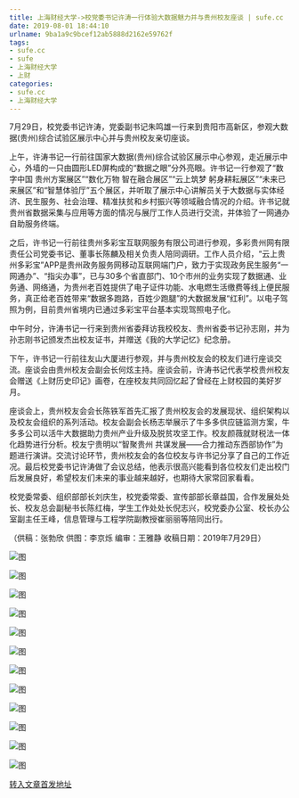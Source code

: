 ```yaml
---
title: 上海财经大学->校党委书记许涛一行体验大数据魅力并与贵州校友座谈 | sufe.cc
date: 2019-08-01 18:44:10
urlname: 9ba1a9c9bcef12ab5888d2162e59762f
tags: 
- sufe.cc
- sufe
- 上海财经大学
- 上财
categories:
- sufe.cc
- 上海财经大学
---
```



7月29日，校党委书记许涛，党委副书记朱鸣雄一行来到贵阳市高新区，参观大数据(贵州)综合试验区展示中心并与贵州校友亲切座谈。

上午，许涛书记一行前往国家大数据(贵州)综合试验区展示中心参观，走近展示中心，外墙的一只由圆形LED屏构成的“数据之眼”分外亮眼。许书记一行参观了“数字中国 贵州方案展区”“数化万物 智在融合展区”“云上筑梦 躬身耕耘展区”“未来已来展区”和“智慧体验厅”五个展区，并听取了展示中心讲解员关于大数据与实体经济、民生服务、社会治理、精准扶贫和乡村振兴等领域融合情况的介绍。许书记就贵州省数据采集与应用等方面的情况与展厅工作人员进行交流，并体验了一网通办自助服务终端。

之后，许书记一行前往贵州多彩宝互联网服务有限公司进行参观，多彩贵州网有限责任公司党委书记、董事长陈麟及相关负责人陪同调研。工作人员介绍，“云上贵州多彩宝”APP是贵州政务服务网移动互联网端门户，致力于实现政务民生服务“一网通办”、“指尖办事”，已与30多个省直部门、10个市州的业务实现了数据通、业务通、网络通，为贵州老百姓提供了电子证件功能、水电燃生活缴费等线上便民服务，真正给老百姓带来“数据多跑路，百姓少跑腿”的大数据发展“红利”。以电子驾照为例，目前贵州省境内已通过多彩宝平台基本实现驾照电子化。

中午时分，许涛书记一行来到贵州省委拜访我校校友、贵州省委书记孙志刚，并为孙志刚书记颁发杰出校友证书，并赠送《我的大学记忆》纪念册。

下午，许书记一行前往友山大厦进行参观，并与贵州校友会的校友们进行座谈交流。座谈会由贵州校友会副会长何炫主持。座谈会前，许涛书记代表学校贵州校友会赠送《上财历史印记》画卷，在座校友共同回忆起了曾经在上财校园的美好岁月。

座谈会上，贵州校友会会长陈铁军首先汇报了贵州校友会的发展现状、组织架构以及校友会组织的系列活动。校友会副会长杨志举展示了牛多多供应链监测方案，牛多多公司以活牛大数据助力贵州产业升级及脱贫攻坚工作。校友颜薇就财税法一体化趋势进行分析。校友宁贵明以“智聚贵州 共谋发展——合力推动东西部协作”为题进行演讲。交流讨论环节，贵州校友会的各位校友与许书记分享了自己的工作近况。最后校党委书记许涛做了会议总结，他表示很高兴能看到各位校友们走出校门后发展良好，希望校友们未来的事业越来越好，也期待大家常回家看看。

校党委常委、组织部部长刘庆生，校党委常委、宣传部部长章益国，合作发展处处长、校友总会副秘书长陈红梅，学生工作处处长倪志兴，校党委办公室、校长办公室副主任王峰，信息管理与工程学院副教授崔丽丽等陪同出行。

（供稿：张勃欣 供图：李京烁 编审：王雅静 收稿日期：2019年7月29日）



![图](http://news.sufe.edu.cn/_upload/article/images/d0/b4/af7dcc7443289dbdebd28304ab02/7c353583-7c6a-4f9c-989c-76da4fa53ef2.png)

![图](http://news.sufe.edu.cn/_upload/article/images/d0/b4/af7dcc7443289dbdebd28304ab02/08ddafe6-9ad0-497d-b874-3f479ce194e2.png)

![图](http://news.sufe.edu.cn/_upload/article/images/d0/b4/af7dcc7443289dbdebd28304ab02/f02658fb-d79e-4477-b37c-eb876ae08f0d.png)

![图](http://news.sufe.edu.cn/_upload/article/images/d0/b4/af7dcc7443289dbdebd28304ab02/8b3b9d2a-0ec1-4a5b-bc84-ea8f70d8ab47.png)

![图](http://news.sufe.edu.cn/_upload/article/images/d0/b4/af7dcc7443289dbdebd28304ab02/f88d32a2-8d6b-481e-a58a-f01e5abe896b.png)

![图](http://news.sufe.edu.cn/_upload/article/images/d0/b4/af7dcc7443289dbdebd28304ab02/58559ad4-1678-430c-a54a-27fe7a95fb62.png)

![图](http://news.sufe.edu.cn/_upload/article/images/d0/b4/af7dcc7443289dbdebd28304ab02/a5ec3a8c-d69a-4db1-b3d5-2da84361140d.png)

![图](http://news.sufe.edu.cn/_upload/article/images/d0/b4/af7dcc7443289dbdebd28304ab02/62670252-ae52-463f-b145-bffff6fbe631.png)

![图](http://news.sufe.edu.cn/_upload/article/images/d0/b4/af7dcc7443289dbdebd28304ab02/3d81aeb0-8f8f-4b84-8ba6-4fda6c7c478a.png)

![图](http://news.sufe.edu.cn/_upload/article/images/d0/b4/af7dcc7443289dbdebd28304ab02/e7b3969c-a22d-46d6-97c3-f0de65db2e14.png)

![图](http://news.sufe.edu.cn/_upload/article/images/d0/b4/af7dcc7443289dbdebd28304ab02/8d1142ed-8193-48ca-8dac-1a218b931b16.png)

![图](http://news.sufe.edu.cn/_upload/article/images/d0/b4/af7dcc7443289dbdebd28304ab02/6f7944ce-010e-42f1-b63d-ce5edf3b8f8f.png)

[转入文章首发地址](http://news.sufe.edu.cn/dc/44/c179a121924/page.htm)